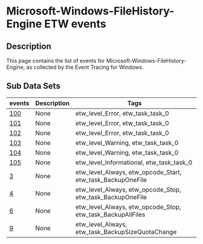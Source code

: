# Microsoft-Windows-FileHistory-Engine ETW events

## Description
This page contains the list of events for Microsoft-Windows-FileHistory-Engine, as collected by the Event Tracing for Windows.

## Sub Data Sets
|events|Description|Tags|
|---|---|---|
|[100](events/event-100.md)|None|etw_level_Error, etw_task_task_0|
|[101](events/event-101.md)|None|etw_level_Error, etw_task_task_0|
|[102](events/event-102.md)|None|etw_level_Error, etw_task_task_0|
|[103](events/event-103.md)|None|etw_level_Warning, etw_task_task_0|
|[104](events/event-104.md)|None|etw_level_Warning, etw_task_task_0|
|[105](events/event-105.md)|None|etw_level_Informational, etw_task_task_0|
|[3](events/event-3.md)|None|etw_level_Always, etw_opcode_Start, etw_task_BackupOneFile|
|[4](events/event-4.md)|None|etw_level_Always, etw_opcode_Stop, etw_task_BackupOneFile|
|[6](events/event-6.md)|None|etw_level_Always, etw_opcode_Stop, etw_task_BackupAllFiles|
|[9](events/event-9.md)|None|etw_level_Always, etw_task_BackupSizeQuotaChange|
